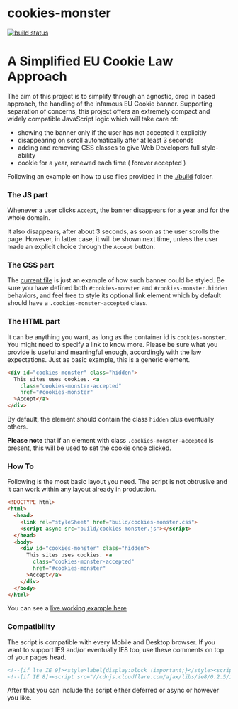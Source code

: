 cookies-monster
===============

[![build status](https://secure.travis-ci.org/WebReflection/cookies-monster.png)](http://travis-ci.org/WebReflection/cookies-monster)

# A Simplified EU Cookie Law Approach

The aim of this project is to simplify through an agnostic, drop in based approach, the handling of the infamous EU Cookie banner.
Supporting separation of concerns, this project offers an extremely compact and widely compatible JavaScript logic
which will take care of:

  * showing the banner only if the user has not accepted it explicitly
  * disappearing on scroll automatically after at least 3 seconds
  * adding and removing CSS classes to give Web Developers full style-ability
  * cookie for a year, renewed each time ( forever accepted )

Following an example on how to use files provided in the [./build](build/) folder.



### The JS part

Whenever a user clicks `Accept`, the banner disappears for a year and for the whole domain.

It also disappears, after about 3 seconds, as soon as the user scrolls the page.
However, in latter case, it will be shown next time, unless the user made an explicit choice through the `Accept` button.



### The CSS part

The [current file](src/cookies-monster.css) is just an example of how such banner could be styled.
Be sure you have defined both `#cookies-monster` and `#cookies-monster.hidden` behaviors, and feel free to style its optional link element which by default should have  a `.cookies-monster-accepted` class.



### The HTML part

It can be anything you want, as long as the container id is `cookies-monster`. You might need to specify a link to know more.
Please be sure what you provide is useful and meaningful enough, accordingly with the law expectations.
Just as basic example, this is a generic element.

```html
<div id="cookies-monster" class="hidden">
  This sites uses cookies. <a
    class="cookies-monster-accepted"
    href="#cookies-monster"
  >Accept</a>
</div>
```

By default, the element should contain the class `hidden` plus eventually others.

**Please note** that if an element with class `.cookies-monster-accepted` is present, this will be used to set the cookie once clicked.



### How To

Following is the most basic layout you need. The script is not obtrusive and it can work within any layout already in production.

```html
<!DOCTYPE html>
<html>
  <head>
    <link rel="styleSheet" href="build/cookies-monster.css">
    <script async src="build/cookies-monster.js"></script>
  </head>
  <body>
    <div id="cookies-monster" class="hidden">
      This sites uses cookies. <a
        class="cookies-monster-accepted"
        href="#cookies-monster"
      >Accept</a>
    </div>
  </body>
</html>
```

You can see a [live working example here](http://webreflection.github.io/cookies-monster/test/test.html)



### Compatibility

The script is compatible with every Mobile and Desktop browser.
If you want to support IE9 and/or eventually IE8 too, use these comments on top of your pages head.

```html
<!--[if lte IE 9]><style>label{display:block !important;}</style><script>(function(f){window.setTimeout=f(window.setTimeout);window.setInterval=f(window.setInterval)})(function(f){return function(c,t){var a=[].slice.call(arguments,2);return f(function(){c.apply(this,a)},t)}});</script><![endif]-->
<!--[if IE 8]><script src="//cdnjs.cloudflare.com/ajax/libs/ie8/0.2.5/ie8.js"></script><![endif]-->
```

After that you can include the script either deferred or async or however you like.
